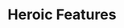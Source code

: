 ---
title:			"Heroic Features"
slug:			heroic-features
src:			/template-overviews/heroic-features
categories:		template landing-pages ecommerce unstyled
description:	"A Bootstrap home page template featuring a hero unit and a grid of thumbnail features."
bump:			"A basic Bootstrap home page template."
img-src:		/img/templates/heroic-features.jpg
img-desc:		"Basic Bootstrap Home Page Template"
layout:			template-overview

meta-title: "Heroic Features - Free Bootstrap Template"
meta-description: "A free bootstrap template featuring a intro box and a grid of features. All Start Bootstrap templates are free to download and open source."

features:
  - Jumbotron header
  - Thumnail styled feature boxes

long-description: "Heroic features is an unstyled template featuring a hero unit as a header and a grid of feature boxes."

alt-version:		"no"
user-version:		"no"

redirect_from:
  - /heroic-features/
  - /heroic-features.php/
  - /templates/heroic-features.html/
  - /downloads/heroic-features.zip/
---